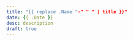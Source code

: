 ```yaml
---
title: "{{ replace .Name "-" " " | title }}"
date: {{ .Date }}
desc: description
draft: true
---
```



